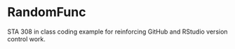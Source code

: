 # RandomFunc
STA 308 in class coding example for reinforcing GitHub and RStudio version control work.
